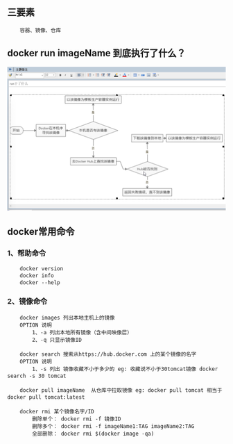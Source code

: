 ## 三要素
        容器、镜像、仓库
        
## docker run imageName 到底执行了什么？
![](https://github.com/zhangfuyin/java/raw/master/docker/images/docker_run.jpeg)

## docker常用命令
### 1、帮助命令

        docker version
        docker info 
        docker --help

### 2、镜像命令

        docker images 列出本地主机上的镜像
        OPTION 说明
            1、-a 列出本地所有镜像（含中间映像层）
            2、-q 只显示镜像ID

        docker search 搜索从https://hub.docker.com 上的某个镜像的名字
        OPTION 说明
            1、-s 列出 镜像收藏不小于多少的 eg: 收藏说不小于30tomcat镜像 docker search -s 30 tomcat  

        docker pull imageName  从仓库中拉取镜像 eg: docker pull tomcat 相当于 docker pull tomcat:latest

        docker rmi 某个镜像名字/ID 
            删除单个： docker rmi -f 镜像ID
            删除多个： docker rmi -f imageName1:TAG imageName2:TAG
            全部删除： docker rmi $(docker image -qa)
        




